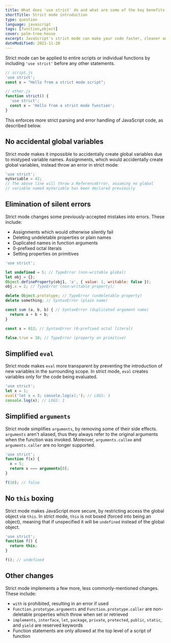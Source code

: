 ```yaml
---
title: What does 'use strict' do and what are some of the key benefits to using it?
shortTitle: Strict mode introduction
type: question
language: javascript
tags: [function,object]
cover: palm-tree-house
excerpt: JavaScript's strict mode can make your code faster, cleaner and more secure.
dateModified: 2021-11-28
---
```


Strict mode can be applied to entire scripts or individual functions by including `'use strict'` before any other statements.

```js
// script.js
'use strict';
const x = "Hello from a strict mode script";

// other.js
function strict() {
  'use strict';
  const x = 'Hello from a strict mode function';
}
```

This enforces more strict parsing and error handling of JavaScript code, as described below.

## No accidental global variables

Strict mode makes it impossible to accidentally create global variables due to mistyped variable names. Assignments, which would accidentally create global variables, instead throw an error in strict mode:

```js
'use strict';
myVariable = 42;
// The above line will throw a ReferenceError, assuming no global
// variable named myVariable has been declared previously
```

## Elimination of silent errors

Strict mode changes some previously-accepted mistakes into errors. These include:

- Assignments which would otherwise silently fail
- Deleting undeletable properties or plain names
- Duplicated names in function arguments
- 0-prefixed octal literals
- Setting properties on primitives

```js
'use strict';

let undefined = 5; // TypeError (non-writable global)
let obj = {};
Object.defineProperty(obj1, 'x', { value: 1, writable: false });
obj.x = 2; // TypeError (non-writable property);

delete Object.prototype; // TypeError (undeletable property)
delete something; // SyntaxError (plain name)

const sum (a, b, b) { // SyntaxError (duplicated argument name)
  return a + b + b;
}

const x = 012; // SyntaxError (0-prefixed octal literal)

false.true = 10; // TypeError (property on primitive)
```

## Simplified `eval`

Strict mode makes `eval` more transparent by preventing the introduction of new variables in the surrounding scope. In strict mode, `eval` creates variables only for the code being evaluated.

```js
'use strict';
let x = 1;
eval('let x = 3; console.log(x);'); // LOGS: 3
console.log(x); // LOGS: 1
```

## Simplified `arguments`

Strict mode simplifies `arguments`, by removing some of their side effects. `arguments` aren't aliased, thus they always refer to the original arguments when the function was invoked. Moreover, `arguments.callee` and `arguments.caller` are no longer supported.

```js
'use strict';
function f(x) {
  x = 5;
  return x === arguments[0];
}

f(10); // false
```

## No `this` boxing

Strict mode makes JavaScript more secure, by restricting access the global object via `this`. In strict mode, `this` is not boxed (forced into being an object), meaning that if unspecified it will be `undefined` instead of the global object.

```js
'use strict';
function f() {
  return this;
}

f(); // undefined
```

## Other changes

Strict mode implements a few more, less commonly-mentioned changes. These include:

- `with` is prohibited, resulting in an error if used
- `Function.prototype.arguments` and `Function.prototype.caller` are non-deletable properties which throw when set or retrieved
- `implements`, `interface`, `let`, `package`, `private`, `protected`, `public`, `static`, and `yield` are reserved keywords
- Function statements are only allowed at the top level of a script of function
